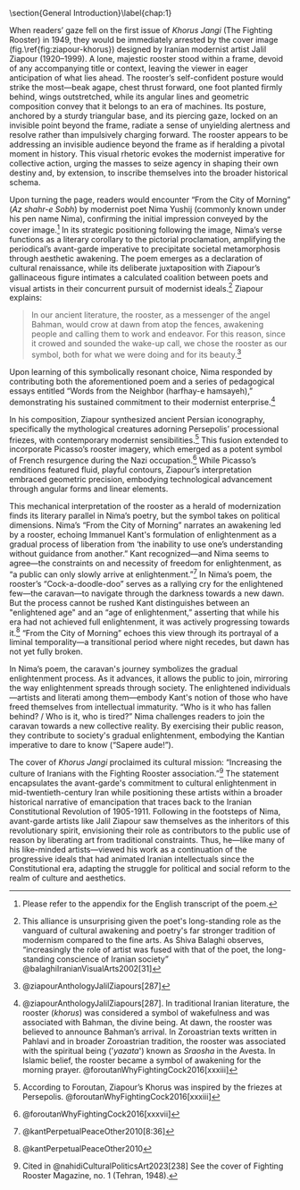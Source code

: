 
\section{General Introduction}\label{chap:1}

When readers’ gaze fell on the first issue of *Khorus Jangi* (The Fighting Rooster) in 1949, they would be immediately arrested by the cover image (fig.\ref{fig:ziapour-khorus}) designed by Iranian modernist artist Jalil Ziapour (1920–1999). A lone, majestic rooster stood within a frame, devoid of any accompanying title or context, leaving the viewer in eager anticipation of what lies ahead. The rooster’s self-confident posture would strike the most—beak agape, chest thrust forward, one foot planted firmly behind, wings outstretched, while its angular lines and geometric composition convey that it belongs to an era of machines. Its posture, anchored by a sturdy triangular base, and its piercing gaze, locked on an invisible point beyond the frame, radiate a sense of unyielding alertness and resolve rather than impulsively charging forward. The rooster appears to be addressing an invisible audience beyond the frame as if heralding a pivotal moment in history. This visual rhetoric evokes the modernist imperative for collective action, urging the masses to seize agency in shaping their own destiny and, by extension, to inscribe themselves into the broader historical schema.

Upon turning the page, readers would encounter “From the City of Morning” (*Az shahr-e Sobh*) by modernist poet Nima Yushij (commonly known under his pen name Nima), confirming the initial impression conveyed by the cover image.[^1] In its strategic positioning following the image, Nima’s verse functions as a literary corollary to the pictorial proclamation, amplifying the periodical’s avant-garde imperative to precipitate societal metamorphosis through aesthetic awakening. The poem emerges as a declaration of cultural renaissance, while its deliberate juxtaposition with Ziapour’s gallinaceous figure intimates a calculated coalition between poets and visual artists in their concurrent pursuit of modernist ideals.[^2] Ziapour explains:

>In our ancient literature, the rooster, as a messenger of the angel Bahman, would crow at dawn from atop the fences, awakening people and calling them to work and endeavor. For this reason, since it crowed and sounded the wake-up call, we chose the rooster as our symbol, both for what we were doing and for its beauty.[^3]

Upon learning of this symbolically resonant choice, Nima responded by contributing both the aforementioned poem and a series of pedagogical essays entitled “Words from the Neighbor (harfhay-e hamsayeh),” demonstrating his sustained commitment to their modernist enterprise.[^4]

In his composition, Ziapour synthesized ancient Persian iconography, specifically the mythological creatures adorning Persepolis’ processional friezes, with contemporary modernist sensibilities.[^5] This fusion extended to incorporate Picasso’s rooster imagery, which emerged as a potent symbol of French resurgence during the Nazi occupation.[^6] While Picasso’s renditions featured fluid, playful contours, Ziapour’s interpretation embraced geometric precision, embodying technological advancement through angular forms and linear elements.

This mechanical interpretation of the rooster as a herald of modernization finds its literary parallel in Nima’s poetry, but the symbol takes on political dimensions. Nima’s “From the City of Morning” narrates an awakening led by a rooster, echoing Immanuel Kant's formulation of enlightenment as a gradual process of liberation from ‘the inability to use one’s understanding without guidance from another.” Kant recognized—and Nima seems to agree—the constraints on and necessity of freedom for enlightenment, as “a public can only slowly arrive at enlightenment.”[^7]  In Nima’s poem, the rooster’s “Cock-a-doodle-doo” serves as a rallying cry for the enlightened few—the caravan—to navigate through the darkness towards a new dawn. But the process cannot be rushed Kant distinguishes between an "enlightened age" and an “age of enlightenment,” asserting that while his era had not achieved full enlightenment, it was actively progressing towards it.[^8] “From the City of Morning” echoes this view through its portrayal of a liminal temporality—a transitional period where night recedes, but dawn has not yet fully broken.

In Nima’s poem, the caravan's journey symbolizes the gradual enlightenment process. As it advances, it allows the public to join, mirroring the way enlightenment spreads through society. The enlightened individuals—artists and literati among them—embody Kant's notion of those who have freed themselves from intellectual immaturity. “Who is it who has fallen behind? / Who is it, who is tired?” Nima challenges readers to join the caravan towards a new collective reality.  By exercising their public reason, they contribute to society's gradual enlightenment, embodying the Kantian imperative to dare to know (“Sapere aude!”).

 The cover of *Khorus Jangi* proclaimed its cultural mission: “Increasing the culture of Iranians with the Fighting Rooster association.”[^9] The statement encapsulates the avant-garde's commitment to cultural enlightenment in mid-twentieth-century Iran while positioning these artists within a broader historical narrative of emancipation that traces back to the Iranian Constitutional Revolution of 1905-1911. Following in the footsteps of Nima, avant-garde artists like Jalil Ziapour saw themselves as the inheritors of this revolutionary spirit, envisioning their role as contributors to the public use of reason by liberating art from traditional constraints. Thus, he—like many of his like-minded artists—viewed his work as a continuation of the progressive ideals that had animated Iranian intellectuals since the Constitutional era, adapting the struggle for political and social reform to the realm of culture and aesthetics.

[^1]: Please refer to the appendix for the English transcript of the poem.
[^2]: This alliance is unsurprising given the poet's long-standing role as the vanguard of cultural awakening and poetry's far stronger tradition of modernism compared to the fine arts. As Shiva Balaghi observes, “increasingly the role of artist was fused with that of the poet, the long-standing conscience of Iranian society” @balaghiIranianVisualArts2002[31]
[^3]: @ziapourAnthologyJalilZiapours[287]
[^4]: @ziapourAnthologyJalilZiapours[287].  In traditional Iranian literature, the rooster (*khorus*) was considered a symbol of wakefulness and was associated with Bahman, the divine being. At dawn, the rooster was believed to announce Bahman’s arrival. In Zoroastrian texts written in Pahlavi and in broader Zoroastrian tradition, the rooster was associated with the spiritual being ('*yazata*') known as *Sraosha* in the Avesta. In Islamic belief, the rooster became a symbol of awakening for the morning prayer.  @foroutanWhyFightingCock2016[xxxiii]
[^5]: According to Foroutan, Ziapour’s Khorus was inspired by the friezes at Persepolis. @foroutanWhyFightingCock2016[xxxiii]
[^6]: @foroutanWhyFightingCock2016[xxxvii]
[^7]: @kantPerpetualPeaceOther2010[8:36]
[^8]: @kantPerpetualPeaceOther2010
[^9]: Cited in @nahidiCulturalPoliticsArt2023[238] See the cover of Fighting Rooster Magazine, no. 1 (Tehran, 1948).
